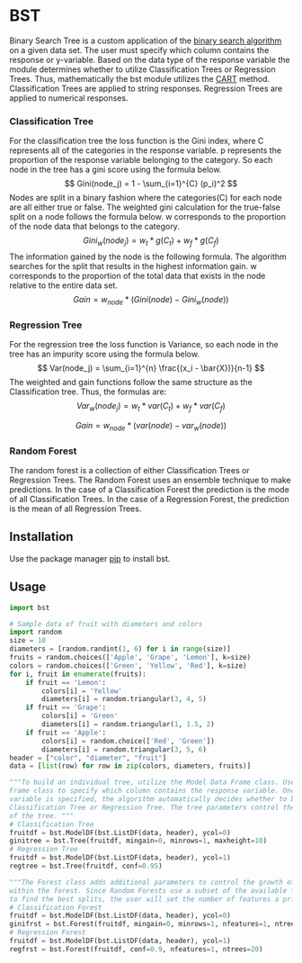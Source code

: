 # BST

Binary Search Tree is a custom application of the [binary search algorithm](https://www.geeksforgeeks.org/binary-search/) on a given data set. The user must specify which column contains the response or y-variable. Based on the data type of the response variable the module determines whether to utilize Classification Trees or Regression Trees. Thus, mathematically the bst module utilizes the [CART](https://machinelearningmastery.com/classification-and-regression-trees-for-machine-learning/) method. Classification Trees are applied to string responses. Regression Trees are applied to numerical responses.

### Classification Tree

For the classification tree the loss function is the Gini index, where C represents all of the categories in the response variable. p represents the proportion of the response variable belonging to the category. So each node in the tree has a gini score using the formula below.
$$
Gini(node_j) = 1 - \sum_{i=1}^{C} (p_i)^2
$$
Nodes are split in a binary fashion where the categories(C) for each node are all either true or false. The weighted gini calculation for the true-false split on a node follows the formula below. w corresponds to the proportion of the node data that belongs to the category.
$$
Gini_w(node_j) = w_t*g(C_t) + w_f * g(C_f)
$$
The information gained by the node is the following formula. The algorithm searches for the split that results in the highest information gain. w corresponds to the proportion of the total data that exists in the node relative to the entire data set.
$$
Gain = w_{node} * (Gini(node) - Gini_w(node))
$$

### Regression Tree

For the regression tree the loss function is Variance, so each node in the tree has an impurity score using the formula below.
$$
Var(node_j) = \sum_{i=1}^{n} \frac{(x_i - \bar{X})}{n-1}
$$
The weighted and gain functions follow the same structure as the Classification tree. Thus, the formulas are:
$$
Var_w(node_j) = w_t*var(C_t) + w_f * var(C_f)
$$

$$
Gain = w_{node} * (var(node) - var_w(node))
$$

### Random Forest

The random forest is a collection of either Classification Trees or Regression Trees. The Random Forest uses an ensemble technique to make predictions. In the case of a Classification Forest the prediction is the mode of all Classification Trees. In the case of a Regression Forest, the prediction is the mean of all Regression Trees.

## Installation

Use the package manager [pip](https://pip.pypa.io/en/stable/) to install bst.

## Usage

```python
import bst

# Sample data of fruit with diameters and colors
import random
size = 10
diameters = [random.randint(1, 6) for i in range(size)]
fruits = random.choices(['Apple', 'Grape', 'Lemon'], k=size)
colors = random.choices(['Green', 'Yellow', 'Red'], k=size)
for i, fruit in enumerate(fruits):
    if fruit == 'Lemon':
        colors[i] = 'Yellow'
        diameters[i] = random.triangular(3, 4, 5)
    if fruit == 'Grape':
        colors[i] = 'Green'
        diameters[i] = random.triangular(1, 1.5, 2)
    if fruit == 'Apple':
        colors[i] = random.choice(['Red', 'Green'])
        diameters[i] = random.triangular(3, 5, 6)
header = ["color", "diameter", "fruit"]
data = [list(row) for row in zip(colors, diameters, fruits)]

"""To build an individual tree, utilize the Model Data Frame class. Use the Model Data 
Frame class to specify which column contains the response variable. Once the response 
variable is specified, the algorithm automatically decides whether to build a 
Classification Tree or Regression Tree. The tree parameters control the growth 
of the tree. """
# Classification Tree
fruitdf = bst.ModelDF(bst.ListDF(data, header), ycol=0) 
ginitree = bst.Tree(fruitdf, mingain=0, minrows=1, maxheight=10)
# Regression Tree
fruitdf = bst.ModelDF(bst.ListDF(data, header), ycol=1)
regtree = bst.Tree(fruitdf, conf=0.95)

"""The Forest class adds additional parameters to control the growth of trees 
within the forest. Since Random Forests use a subset of the available features 
to find the best splits, the user will set the number of features a priori."""
# Classification Forest
fruitdf = bst.ModelDF(bst.ListDF(data, header), ycol=0)
ginifrst = bst.Forest(fruitdf, mingain=0, minrows=1, nfeatures=1, ntrees=25)
# Regression Forest
fruitdf = bst.ModelDF(bst.ListDF(data, header), ycol=1)
regfrst = bst.Forest(fruitdf, conf=0.9, nfeatures=1, ntrees=20)
```
